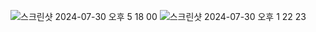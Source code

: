 ![스크린샷 2024-07-30 오후 5 18 00](https://github.com/user-attachments/assets/869ba7d0-3469-463a-a912-b1dafe7e9fb5)
![스크린샷 2024-07-30 오후 1 22 23](https://github.com/user-attachments/assets/c524c25a-d0a7-4486-b5bc-65028da1ac90)
